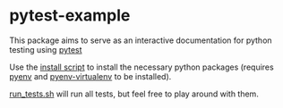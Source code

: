 # pytest-example
This package aims to serve as an interactive documentation for python testing using [pytest](https://docs.pytest.org/en/latest/)

Use the [install script](./install.sh) to install the necessary python packages (requires
[pyenv](https://github.com/pyenv/pyenv) and [pyenv-virtualenv](https://github.com/pyenv/pyenv-virtualenv)
to be installed).

[run_tests.sh](./run_tests.sh) will run all tests, but feel free to play around with them.
